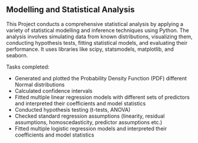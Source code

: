 ## Modelling and Statistical Analysis

This Project conducts a comprehensive statistical analysis by applying a variety of statistical modelling and inference techniques using Python. The analysis involves simulating data from known distributions, visualizing them, conducting hypothesis tests, fitting statistical models, and evaluating their performance. It uses libraries like scipy, statsmodels, matplotlib, and seaborn.

Tasks completed:

* Generated and plotted the Probability Density Function (PDF) different Normal distributions
* Calculated confidence intervals
* Fitted multiple linear regression models with different sets of predictors and interpreted their coefficients and model statistics
* Conducted hypothesis testing (t-tests, ANOVA)
* Checked standard regression assumptions (linearity, residual assumptions, homoscedasticity, predictor assumptions etc.)
* Fitted multiple logistic regression models and interpreted their coefficients and model statistics
